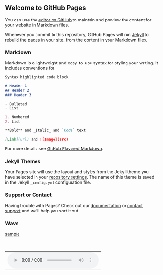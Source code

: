 ## Welcome to GitHub Pages

You can use the [editor on GitHub](https://github.com/wangwenfu/wangwenfu.github.io/edit/master/README.md) to maintain and preview the content for your website in Markdown files.

Whenever you commit to this repository, GitHub Pages will run [Jekyll](https://jekyllrb.com/) to rebuild the pages in your site, from the content in your Markdown files.

### Markdown

Markdown is a lightweight and easy-to-use syntax for styling your writing. It includes conventions for

```markdown
Syntax highlighted code block

# Header 1
## Header 2
### Header 3

- Bulleted
- List

1. Numbered
2. List

**Bold** and _Italic_ and `Code` text

[Link](url) and ![Image](src)
```

For more details see [GitHub Flavored Markdown](https://guides.github.com/features/mastering-markdown/).

### Jekyll Themes

Your Pages site will use the layout and styles from the Jekyll theme you have selected in your [repository settings](https://github.com/wangwenfu/wangwenfu.github.io/settings). The name of this theme is saved in the Jekyll `_config.yml` configuration file.

### Support or Contact

Having trouble with Pages? Check out our [documentation](https://help.github.com/categories/github-pages-basics/) or [contact support](https://github.com/contact) and we’ll help you sort it out.

### Wavs
[sample](https://github.com/wangwenfu/wangwenfu.github.io/blob/master/hybrid_1/demos/news01.wav)

<table style="border: none;">
  <tr>
  <td style="border: none; vertical-align: middle;"><audio controls=""><source src="hybrid_1/demos/news01.wav" /></audio></td>
  </tr>
</table>
